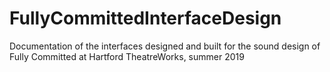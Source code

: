 # FullyCommittedInterfaceDesign
Documentation of the interfaces designed and built for the sound design of Fully Committed at Hartford TheatreWorks, summer 2019
